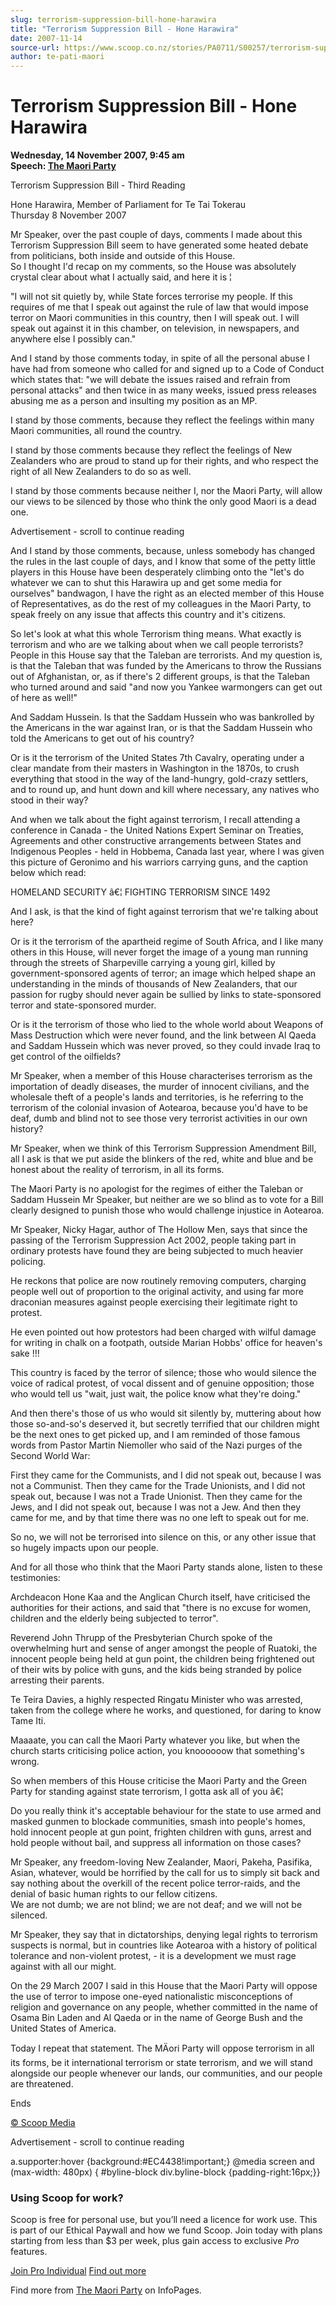 ```yaml
---
slug: terrorism-suppression-bill-hone-harawira
title: "Terrorism Suppression Bill - Hone Harawira"
date: 2007-11-14
source-url: https://www.scoop.co.nz/stories/PA0711/S00257/terrorism-suppression-bill-hone-harawira.htm
author: te-pati-maori
---
```

Terrorism Suppression Bill - Hone Harawira
==========================================

**Wednesday, 14 November 2007, 9:45 am**  
**Speech: [The Maori Party](https://info.scoop.co.nz/The_Maori_Party)**

Terrorism Suppression Bill - Third Reading

Hone Harawira, Member of Parliament for Te Tai Tokerau  
Thursday 8 November 2007

Mr Speaker, over the past couple of days, comments I made about this Terrorism Suppression Bill seem to have generated some heated debate from politicians, both inside and outside of this House.  
So I thought I'd recap on my comments, so the House was absolutely crystal clear about what I actually said, and here it is ¦

\"I will not sit quietly by, while State forces terrorise my people. If this requires of me that I speak out against the rule of law that would impose terror on Maori communities in this country, then I will speak out. I will speak out against it in this chamber, on television, in newspapers, and anywhere else I possibly can."

And I stand by those comments today, in spite of all the personal abuse I have had from someone who called for and signed up to a Code of Conduct which states that: "we will debate the issues raised and refrain from personal attacks" and then twice in as many weeks, issued press releases abusing me as a person and insulting my position as an MP.

I stand by those comments, because they reflect the feelings within many Maori communities, all round the country.

I stand by those comments because they reflect the feelings of New Zealanders who are proud to stand up for their rights, and who respect the right of all New Zealanders to do so as well.

I stand by those comments because neither I, nor the Maori Party, will allow our views to be silenced by those who think the only good Maori is a dead one.

Advertisement - scroll to continue reading





And I stand by those comments, because, unless somebody has changed the rules in the last couple of days, and I know that some of the petty little players in this House have been desperately climbing onto the "let's do whatever we can to shut this Harawira up and get some media for ourselves" bandwagon, I have the right as an elected member of this House of Representatives, as do the rest of my colleagues in the Maori Party, to speak freely on any issue that affects this country and it's citizens.

So let's look at what this whole Terrorism thing means. What exactly is terrorism and who are we talking about when we call people terrorists?  
People in this House say that the Taleban are terrorists. And my question is, is that the Taleban that was funded by the Americans to throw the Russians out of Afghanistan, or, as if there's 2 different groups, is that the Taleban who turned around and said "and now you Yankee warmongers can get out of here as well!"

And Saddam Hussein. Is that the Saddam Hussein who was bankrolled by the Americans in the war against Iran, or is that the Saddam Hussein who told the Americans to get out of his country?

Or is it the terrorism of the United States 7th Cavalry, operating under a clear mandate from their masters in Washington in the 1870s, to crush everything that stood in the way of the land-hungry, gold-crazy settlers, and to round up, and hunt down and kill where necessary, any natives who stood in their way?

And when we talk about the fight against terrorism, I recall attending a conference in Canada - the United Nations Expert Seminar on Treaties, Agreements and other constructive arrangements between States and Indigenous Peoples - held in Hobbema, Canada last year, where I was given this picture of Geronimo and his warriors carrying guns, and the caption below which read:

HOMELAND SECURITY â€¦ FIGHTING TERRORISM SINCE 1492

And I ask, is that the kind of fight against terrorism that we're talking about here?

Or is it the terrorism of the apartheid regime of South Africa, and I like many others in this House, will never forget the image of a young man running through the streets of Sharpeville carrying a young girl, killed by government-sponsored agents of terror; an image which helped shape an understanding in the minds of thousands of New Zealanders, that our passion for rugby should never again be sullied by links to state-sponsored terror and state-sponsored murder.

Or is it the terrorism of those who lied to the whole world about Weapons of Mass Destruction which were never found, and the link between Al Qaeda and Saddam Hussein which was never proved, so they could invade Iraq to get control of the oilfields?

Mr Speaker, when a member of this House characterises terrorism as the importation of deadly diseases, the murder of innocent civilians, and the wholesale theft of a people's lands and territories, is he referring to the terrorism of the colonial invasion of Aotearoa, because you'd have to be deaf, dumb and blind not to see those very terrorist activities in our own history?

Mr Speaker, when we think of this Terrorism Suppression Amendment Bill, all I ask is that we put aside the blinkers of the red, white and blue and be honest about the reality of terrorism, in all its forms.

The Maori Party is no apologist for the regimes of either the Taleban or Saddam Hussein Mr Speaker, but neither are we so blind as to vote for a Bill clearly designed to punish those who would challenge injustice in Aotearoa.

Mr Speaker, Nicky Hagar, author of The Hollow Men, says that since the passing of the Terrorism Suppression Act 2002, people taking part in ordinary protests have found they are being subjected to much heavier policing.

He reckons that police are now routinely removing computers, charging people well out of proportion to the original activity, and using far more draconian measures against people exercising their legitimate right to protest.

He even pointed out how protestors had been charged with wilful damage for writing in chalk on a footpath, outside Marian Hobbs' office for heaven's sake !!!

This country is faced by the terror of silence; those who would silence the voice of radical protest, of vocal dissent and of genuine opposition; those who would tell us "wait, just wait, the police know what they're doing."

And then there's those of us who would sit silently by, muttering about how those so-and-so's deserved it, but secretly terrified that our children might be the next ones to get picked up, and I am reminded of those famous words from Pastor Martin Niemoller who said of the Nazi purges of the Second World War:

First they came for the Communists, and I did not speak out, because I was not a Communist. Then they came for the Trade Unionists, and I did not speak out, because I was not a Trade Unionist. Then they came for the Jews, and I did not speak out, because I was not a Jew. And then they came for me, and by that time there was no one left to speak out for me.

So no, we will not be terrorised into silence on this, or any other issue that so hugely impacts upon our people.

And for all those who think that the Maori Party stands alone, listen to these testimonies:

Archdeacon Hone Kaa and the Anglican Church itself, have criticised the authorities for their actions, and said that "there is no excuse for women, children and the elderly being subjected to terror".

Reverend John Thrupp of the Presbyterian Church spoke of the overwhelming hurt and sense of anger amongst the people of Ruatoki, the innocent people being held at gun point, the children being frightened out of their wits by police with guns, and the kids being stranded by police arresting their parents.

Te Teira Davies, a highly respected Ringatu Minister who was arrested, taken from the college where he works, and questioned, for daring to know Tame Iti.

Maaaate, you can call the Maori Party whatever you like, but when the church starts criticising police action, you knoooooow that something's wrong.

So when members of this House criticise the Maori Party and the Green Party for standing against state terrorism, I gotta ask all of you â€¦

Do you really think it's acceptable behaviour for the state to use armed and masked gunmen to blockade communities, smash into people's homes, hold innocent people at gun point, frighten children with guns, arrest and hold people without bail, and suppress all information on those cases?

Mr Speaker, any freedom-loving New Zealander, Maori, Pakeha, Pasifika, Asian, whatever, would be horrified by the call for us to simply sit back and say nothing about the overkill of the recent police terror-raids, and the denial of basic human rights to our fellow citizens.  
We are not dumb; we are not blind; we are not deaf; and we will not be silenced.

Mr Speaker, they say that in dictatorships, denying legal rights to terrorism suspects is normal, but in countries like Aotearoa with a history of political tolerance and non-violent protest, - it is a development we must rage against with all our might.

On the 29 March 2007 I said in this House that the Maori Party will oppose the use of terror to impose one-eyed nationalistic misconceptions of religion and governance on any people, whether committed in the name of Osama Bin Laden and Al Qaeda or in the name of George Bush and the United States of America.

Today I repeat that statement. The MÄori Party will oppose terrorism in all its forms, be it international terrorism or state terrorism, and we will stand alongside our people whenever our lands, our communities, and our people are threatened.

Ends

[© Scoop Media](http://www.scoop.co.nz/about/terms.html)  

Advertisement - scroll to continue reading



a.supporter:hover {background:#EC4438!important;} @media screen and (max-width: 480px) { #byline-block div.byline-block {padding-right:16px;}}

### Using Scoop for work?

Scoop is free for personal use, but you’ll need a licence for work use. This is part of our Ethical Paywall and how we fund Scoop. Join today with plans starting from less than $3 per week, plus gain access to exclusive _Pro_ features.  
  
[Join Pro Individual](https://pro.scoop.co.nz/Individual/?from=ProIn24) [Find out more](https://pro.scoop.co.nz/using-scoop-for-work/?from=ProIn24)

Find more from [The Maori Party](https://info.scoop.co.nz/The_Maori_Party) on InfoPages.